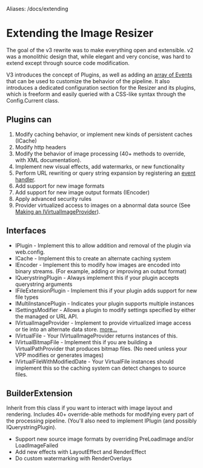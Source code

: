 Aliases: /docs/extending

# Extending the Image Resizer

The goal of the v3 rewrite was to make everything open and extensible. v2 was a monolithic design that, while elegant and very concise, was hard to extend except through source code modification.

V3 introduces the concept of Plugins, as well as adding an [array of Events](/docs/events) that can be used to customize the behavior of the pipeline.
It also introduces a dedicated configuration section for the Resizer and its plugins, which is freeform and easily queried with a CSS-like syntax through the Config.Current class.

## Plugins can

1.  Modify caching behavior, or implement new kinds of persistent caches (ICache)
2.  Modify http headers
3.  Modify the behavior of image processing (40+ methods to override, with XML documentation).
4.  Implement new visual effects, add watermarks, or new functionality
5.  Perform URL rewriting or query string expansion by registering an [event handler](/docs/events).
6.  Add support for new image formats
7.  Add support for new image output formats (IEncoder)
8.  Apply advanced security rules
9.  Provider virtualized access to images on a abnormal data source (See [Making an IVirtualImageProvider](/docs/virtualimageprovider)).

## Interfaces

* IPlugin - Implement this to allow addition and removal of the plugin via web.config. 
* ICache - Implement this to create an alternate caching system
* IEncoder - Implement this to modify how images are encoded into binary streams. (For example, adding or improving an output format)
* IQuerystringPlugin - Always implement this if your plugin accepts querystring arguments
* IFileExtensionPlugin - Implement this if your plugin adds support for new file types
* IMultiInstancePlugin - Indicates your plugin supports multiple instances
* ISettingsModifier - Allows a plugin to modify settings specified by either the managed or URL API.
* IVirtualImageProvider - Implement to provide virtualized image access or tie into an alternate data store. [more...](/docs/virtualimageprovider)
* IVirtualFile - Your IVirtualImageProvider returns instances of this.
* IVirtualBitmapFile - Implement this if you are building a VirtualPathProvider that produces bitmap files. (No need unless your VPP modifies or generates images)
* IVirtualFileWithModifiedDate - Your VirtualFile instances should implement this so the caching system can detect changes to source files.

## BuilderExtension

Inherit from this class if you want to interact with image layout and rendering. Includes 40+ override-able methods for modifying every part of the processing pipeline.
(You'll also need to implement IPlugin (and possibly IQuerystringPlugin).

* Support new source image formats by overriding PreLoadImage and/or LoadImageFailed
* Add new effects with LayoutEffect and RenderEffect
* Do custom watermarking with RenderOverlays

